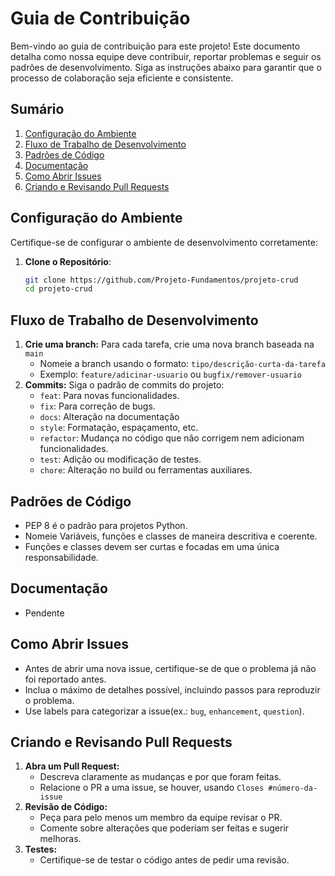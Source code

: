 # Guia de Contribuição

Bem-vindo ao guia de contribuição para este projeto! Este documento detalha como nossa equipe deve contribuir, reportar problemas e seguir os padrões de desenvolvimento. Siga as instruções abaixo para garantir que o processo de colaboração seja eficiente e consistente.

## Sumário
1. [Configuração do Ambiente](#configuração-do-ambiente)
2. [Fluxo de Trabalho de Desenvolvimento](#fluxo-de-trabalho-de-desenvolvimento)
3. [Padrões de Código](#padrões-de-código)
4. [Documentação](#documentação)
5. [Como Abrir Issues](#como-abrir-issues)
6. [Criando e Revisando Pull Requests](#criando-e-revisando-pull-requests)

## Configuração do Ambiente
Certifique-se de configurar o ambiente de desenvolvimento corretamente:
1. **Clone o Repositório**:
   ```bash
   git clone https://github.com/Projeto-Fundamentos/projeto-crud
   cd projeto-crud
   ```

## Fluxo de Trabalho de Desenvolvimento
1. **Crie uma branch:** Para cada tarefa, crie uma nova branch baseada na ```main```
    - Nomeie a branch usando o formato: ```tipo/descrição-curta-da-tarefa``` 
    - Exemplo: ```feature/adicinar-usuario``` ou ```bugfix/remover-usuario``` 
2. **Commits:** Siga o padrão de commits do projeto:
    - ```feat```: Para novas funcionalidades.
    - ```fix```: Para correção de bugs.
    - ```docs```: Alteração na documentação
    - ```style```: Formatação, espaçamento, etc.
    - ```refactor```: Mudança no código que não corrigem nem adicionam funcionalidades.
    - ```test```: Adição ou modificação de testes.
    - ```chore```: Alteração no build ou ferramentas auxiliares.

## Padrões de Código
- PEP 8 é o padrão para projetos Python.
- Nomeie Variáveis, funções e classes de maneira descritiva e coerente.
- Funções e classes devem ser curtas e focadas em uma única responsabilidade.

## Documentação
- Pendente

## Como Abrir Issues
- Antes de abrir uma nova issue, certifique-se de que o problema já não foi reportado antes.
- Inclua o máximo de detalhes possível, incluindo passos para reproduzir o problema.
- Use labels para categorizar a issue(ex.: ```bug```, ```enhancement```, ```question```).

## Criando e Revisando Pull Requests
1. **Abra um Pull Request:**
    - Descreva claramente as mudanças e por que foram feitas.
    - Relacione o PR a uma issue, se houver, usando ```Closes #número-da-issue```
2. **Revisão de Código:**
    - Peça para pelo menos um membro da equipe revisar o PR.
    - Comente sobre alterações que poderiam ser feitas e sugerir melhoras.
3. **Testes:**
    - Certifique-se de testar o código antes de pedir uma revisão.